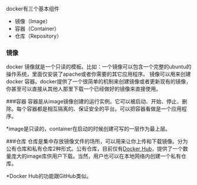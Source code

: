 docker有三个基本组件
* 镜像（Image）
* 容器（Container）
* 仓库（Repository）


### 镜像
docker 镜像就是一个只读的模板。比如：一个镜像可以包含一个完整的ubuntu的操作系统，里面仅安装了apache或者你需要的其它应用程序。
镜像可以用来创建docker 容器。docker提供了一个很简单的机制来创建镜像或者更新现有的镜像，你甚至可以直接从其他人那里下载一个已经做好的镜像来直接使用。

###容器
容器是从image镜像创建的运行实例。它可以被启动、开始、停止、删除。每个容器都是相互隔离的、保证安全的平台。可以把容器看做是一个应用程序。

*image是只读的，container在启动的时候创建可写的一层作为最上层。


###仓库
仓库是集中存放镜像文件的场所，可以用来让你上传和下载镜像。分为公有仓库和私有仓库2种形式。公有仓库，目前仅有[Docker Hub](https://hub.docker.com)，提供了一个数量庞大的image库供用户下载。当然，用户也可以在本地网络内创建一个私有仓库。

*Docker Hub的功能跟GitHub类似。

